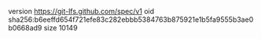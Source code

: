 version https://git-lfs.github.com/spec/v1
oid sha256:b6eeffd654f721efe83c282ebbb5384763b875921e1b5fa9555b3ae0b0668ad9
size 10149

